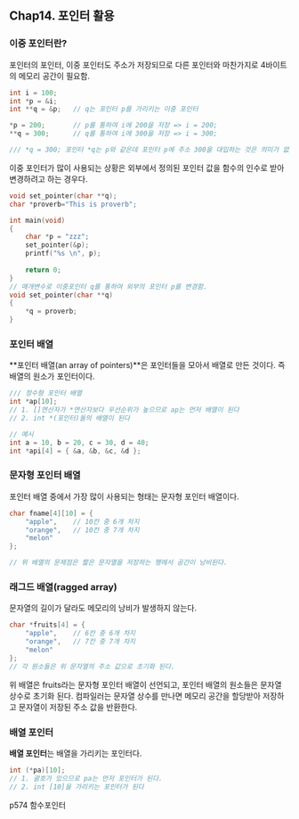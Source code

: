 ## Chap14. 포인터 활용



### 이중 포인터란?

포인터의 포인터, 이중 포인터도 주소가 저장되므로 다른 포인터와 마찬가지로 4바이트의 메모리 공간이 필요함.

```c
int i = 100;
int *p = &i;
int **q = &p;	// q는 포인터 p를 가리키는 이중 포인터

*p = 200;		// p를 통하여 i에 200을 저장 => i = 200;
**q = 300;		// q를 통하여 i에 300을 저장 => i = 300;

/// *q = 300; 포인터 *q는 p와 같은데 포인터 p에 주소 300을 대입하는 것은 의미가 없다, 논리적 오류
```



이중 포인터가 많이 사용되는 상황은 외부에서 정의된 포인터 값을 함수의 인수로 받아 변경하려고 하는 경우다.

```c
void set_pointer(char **q);
char *proverb="This is proverb";

int main(void)
{
	char *p = "zzz";
    set_pointer(&p);
    printf("%s \n", p);
    
    return 0;    
}
// 매개변수로 이중포인터 q를 통하여 외부의 포인터 p를 변경함.
void set_pointer(char **q)
{
    *q = proverb;
}
```



### 포인터 배열

**포인터 배열(an array of pointers)**은 포인터들을 모아서 배열로 만든 것이다. 즉 배열의 원소가 포인터이다.

```c
/// 정수형 포인터 배열
int *ap[10];
// 1. []연산자가 *연산자보다 우선순위가 높으므로 ap는 먼저 배열이 된다
// 2. int *(포인터)들의 배열이 된다

// 예시
int a = 10, b = 20, c = 30, d = 40;
int *api[4] = { &a, &b, &c, &d };
```



### 문자형 포인터 배열

포인터 배열 중에서 가장 많이 사용되는 형태는 문자형 포인터 배열이다.

```c
char fname[4][10] = {
	"apple",	// 10칸 중 6개 차지
    "orange",	// 10칸 중 7개 차지
    "melon"
};

// 위 배열의 문제점은 짧은 문자열을 저장하는 행에서 공간이 낭비된다.
```



### 래그드 배열(ragged array)

문자열의 길이가 달라도 메모리의 낭비가 발생하지 않는다.

```c
char *fruits[4] = {
	"apple",	// 6칸 중 6개 차지
    "orange",	// 7칸 중 7개 차지
    "melon"
};
// 각 원소들은 위 문자열의 주소 값으로 초기화 된다.
```

위 배열은 fruits라는 문자형 포인터 배열이 선언되고, 포인터 배열의 원소들은 문자열 상수로 초기화 된다. 컴파일러는 문자열 상수를 만나면 메모리 공간을 할당받아 저장하고 문자열이 저장된 주소 값을 반환한다.



### 배열 포인터

**배열 포인터**는 배열을 가리키는 포인터다.

```c
int (*pa)[10];
// 1. 괄호가 있으므로 pa는 먼저 포인터가 된다.
// 2. int [10]을 가리키는 포인터가 된다
```



p574 함수포인터